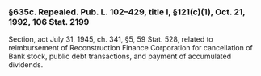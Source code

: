 ### §635c. Repealed. Pub. L. 102–429, title I, §121(c)(1), Oct. 21, 1992, 106 Stat. 2199 ###

Section, act July 31, 1945, ch. 341, §5, 59 Stat. 528, related to reimbursement of Reconstruction Finance Corporation for cancellation of Bank stock, public debt transactions, and payment of accumulated dividends.